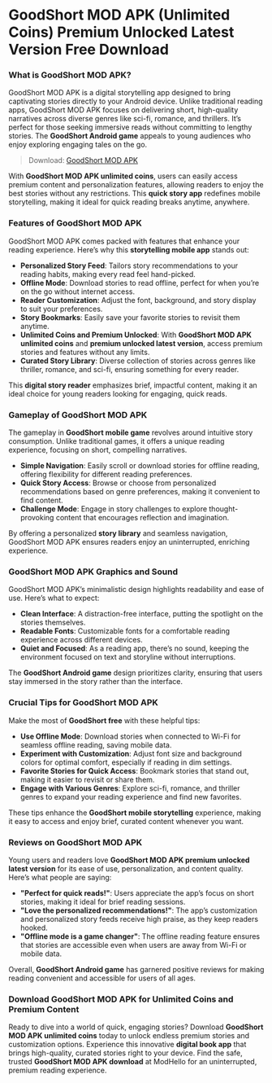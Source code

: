 # GoodShort MOD APK (Unlimited Coins) Premium Unlocked Latest Version Free Download

### What is GoodShort MOD APK?

GoodShort MOD APK is a digital storytelling app designed to bring captivating stories directly to your Android device. Unlike traditional reading apps, GoodShort MOD APK focuses on delivering short, high-quality narratives across diverse genres like sci-fi, romance, and thrillers. It’s perfect for those seeking immersive reads without committing to lengthy stories. The **GoodShort Android game** appeals to young audiences who enjoy exploring engaging tales on the go.

>Download: [GoodShort MOD APK](https://modhello.com/goodshort/)

With **GoodShort MOD APK unlimited coins**, users can easily access premium content and personalization features, allowing readers to enjoy the best stories without any restrictions. This **quick story app** redefines mobile storytelling, making it ideal for quick reading breaks anytime, anywhere.

### Features of GoodShort MOD APK

GoodShort MOD APK comes packed with features that enhance your reading experience. Here’s why this **storytelling mobile app** stands out:

- **Personalized Story Feed**: Tailors story recommendations to your reading habits, making every read feel hand-picked.
- **Offline Mode**: Download stories to read offline, perfect for when you’re on the go without internet access.
- **Reader Customization**: Adjust the font, background, and story display to suit your preferences.
- **Story Bookmarks**: Easily save your favorite stories to revisit them anytime.
- **Unlimited Coins and Premium Unlocked**: With **GoodShort MOD APK unlimited coins** and **premium unlocked latest version**, access premium stories and features without any limits.
- **Curated Story Library**: Diverse collection of stories across genres like thriller, romance, and sci-fi, ensuring something for every reader.

This **digital story reader** emphasizes brief, impactful content, making it an ideal choice for young readers looking for engaging, quick reads.

### Gameplay of GoodShort MOD APK

The gameplay in **GoodShort mobile game** revolves around intuitive story consumption. Unlike traditional games, it offers a unique reading experience, focusing on short, compelling narratives.

- **Simple Navigation**: Easily scroll or download stories for offline reading, offering flexibility for different reading preferences.
- **Quick Story Access**: Browse or choose from personalized recommendations based on genre preferences, making it convenient to find content.
- **Challenge Mode**: Engage in story challenges to explore thought-provoking content that encourages reflection and imagination.

By offering a personalized **story library** and seamless navigation, GoodShort MOD APK ensures readers enjoy an uninterrupted, enriching experience.

### GoodShort MOD APK Graphics and Sound

GoodShort MOD APK’s minimalistic design highlights readability and ease of use. Here’s what to expect:

- **Clean Interface**: A distraction-free interface, putting the spotlight on the stories themselves.
- **Readable Fonts**: Customizable fonts for a comfortable reading experience across different devices.
- **Quiet and Focused**: As a reading app, there’s no sound, keeping the environment focused on text and storyline without interruptions.

The **GoodShort Android game** design prioritizes clarity, ensuring that users stay immersed in the story rather than the interface.

### Crucial Tips for GoodShort MOD APK

Make the most of **GoodShort free** with these helpful tips:

- **Use Offline Mode**: Download stories when connected to Wi-Fi for seamless offline reading, saving mobile data.
- **Experiment with Customization**: Adjust font size and background colors for optimal comfort, especially if reading in dim settings.
- **Favorite Stories for Quick Access**: Bookmark stories that stand out, making it easier to revisit or share them.
- **Engage with Various Genres**: Explore sci-fi, romance, and thriller genres to expand your reading experience and find new favorites.

These tips enhance the **GoodShort mobile storytelling** experience, making it easy to access and enjoy brief, curated content whenever you want.

### Reviews on GoodShort MOD APK

Young users and readers love **GoodShort MOD APK premium unlocked latest version** for its ease of use, personalization, and content quality. Here’s what people are saying:

- **"Perfect for quick reads!"**: Users appreciate the app’s focus on short stories, making it ideal for brief reading sessions.
- **"Love the personalized recommendations!"**: The app’s customization and personalized story feeds receive high praise, as they keep readers hooked.
- **"Offline mode is a game changer"**: The offline reading feature ensures that stories are accessible even when users are away from Wi-Fi or mobile data.

Overall, **GoodShort Android game** has garnered positive reviews for making reading convenient and accessible for users of all ages.

### Download GoodShort MOD APK for Unlimited Coins and Premium Content

Ready to dive into a world of quick, engaging stories? Download **GoodShort MOD APK unlimited coins** today to unlock endless premium stories and customization options. Experience this innovative **digital book app** that brings high-quality, curated stories right to your device. Find the safe, trusted **GoodShort MOD APK download** at ModHello for an uninterrupted, premium reading experience.

